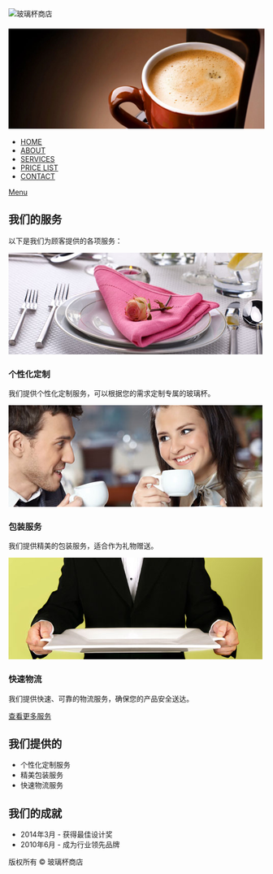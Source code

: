 <!DOCTYPE HTML>
<html>
<head>
  <meta http-equiv="Content-Type" content="text/html; charset=utf-8" />
  <meta name="viewport" content="width=device-width, initial-scale=1, maximum-scale=1">
  <link href="css/style.css" rel="stylesheet" type="text/css"  media="all" />
  <link href='http://fonts.googleapis.com/css?family=Open+Sans' rel='stylesheet' type='text/css'>
 </head>
<body>
    <!----start-header----->
     <div class="header_img">
       <img src="images/slider-1.jpg" alt="玻璃杯商店" />
         <div class="wrap">
            <div class="header">	        	
            		<div class="logo">
                        <a href="index.html"><img src="images/slider-2.jpg" alt="玻璃杯商店Logo" style="margin-top: 20px;"></a>
                  </div>
          	       <div class="menu">
				      <nav class="clearfix">
						<ul class="clearfix">
							      <li><a href="index.html">HOME</a></li>
								  <li><a href="about.html">ABOUT</a></li>
								  <li  class="active"><a href="services.html">SERVICES</a></li>
								  <li><a href="Price.html">PRICE LIST</a></li>
								  <li><a href="contact.html">CONTACT</a></li>	
						 </ul>
						<a href="#" id="pull">Menu</a>
					  </nav>
                  </div>                 
             </div>
          </div>
       </div>
   <!----End-header----->
            <!---start-content---->
         <div class="wrap">
           <div class="content">				   
              <div class="section group">
                     <div class="cont span_2_of_3 services_desc">
                       <h2>我们的服务</h2>
            			   <p>以下是我们为顾客提供的各项服务：</p>
                           <div class="image group">
                               <div class="grid images_3_of_1">
                                <img src="images/service-img1.jpg" alt="服务图片1">
                                </div>
                                    <div class="grid span_2_of_1">
                                        <h3>个性化定制</h3>
                                            <p>我们提供个性化定制服务，可以根据您的需求定制专属的玻璃杯。</p>
                               		</div>
              				 </div>
              				 <div class="image group">
                               <div class="grid images_3_of_1">
                                <img src="images/service-img2.jpg" alt="服务图片2">
                                </div>
                                    <div class="grid span_2_of_1">
                                        <h3>包装服务</h3>
                                            <p>我们提供精美的包装服务，适合作为礼物赠送。</p>
                               		</div>
              				 </div>
              				 <div class="image group">
                               <div class="grid images_3_of_1">
                                <img src="images/service-img3.jpg" alt="服务图片3">
                                </div>
                                    <div class="grid span_2_of_1">
                                        <h3>快速物流</h3>
                                            <p>我们提供快速、可靠的物流服务，确保您的产品安全送达。</p>
                               		</div>
              				 </div>
              				 <div class="read_more"><a href="#">查看更多服务</a></div>
                      </div>
                      <div class="lsidebar sidebar offers_list">
                         <h2>我们提供的</h2>
                     		<ul>
          						<li>个性化定制服务</li>
          						<li>精美包装服务</li>
          						<li>快速物流服务</li>
          						<!-- 更多服务... -->
          					</ul>
          				<div class="archives">
          					<h2>我们的成就</h2>
          					 <ul>
          						<li>2014年3月 - 获得最佳设计奖</li>
          						<li>2010年6月 - 成为行业领先品牌</li>
          						<!-- 更多成就... -->
          					</ul>
                        </div>				
           		   </div> 
              </div>		
                </div>
            </div>
        </div>		   			
  <!---End-content---->
<!---start-footer---->		 
      <div class="copy-right">
        <p>版权所有 &copy; 玻璃杯商店</p>
      </div>
        
